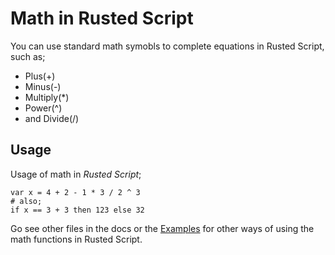 # Math in Rusted Script
You can use standard math symobls to complete equations in Rusted Script, such as;
- Plus(+)
- Minus(-)
- Multiply(*)
- Power(^)
- and Divide(/)


## Usage
Usage of math in *Rusted Script*; 
```
var x = 4 + 2 - 1 * 3 / 2 ^ 3
# also;
if x == 3 + 3 then 123 else 32
```

Go see other files in the docs or the [Examples](https://github.com/Rusted-Script/Rusted-Script/tree/master/examples) for other ways of using the math functions in Rusted Script.
